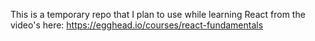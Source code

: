 This is a temporary repo that I plan to use while learning React from the video's here: https://egghead.io/courses/react-fundamentals

